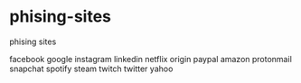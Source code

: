 # phising-sites
phising sites



facebook
google
instagram
linkedin
netflix
origin
paypal
amazon
protonmail
snapchat
spotify
steam
twitch
twitter
yahoo

